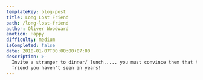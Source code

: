 ```yaml
---
templateKey: blog-post
title: Long Lost Friend
path: /long-lost-friend
author: Oliver Woodward
emotion: Happy
difficulty: medium
isCompleted: false
date: 2018-01-07T00:00:00+07:00
description: >-
  Invite a stranger to dinner/ lunch..... you must convince them that they are a
  friend you haven't seen in years!
---
```


